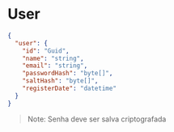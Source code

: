 # User

```json
{
  "user": {
    "id": "Guid",
    "name": "string",
    "email": "string",
    "passwordHash": "byte[]",
    "saltHash": "byte[]",
    "registerDate": "datetime"
  }
}
```

> Note: Senha deve ser salva criptografada
